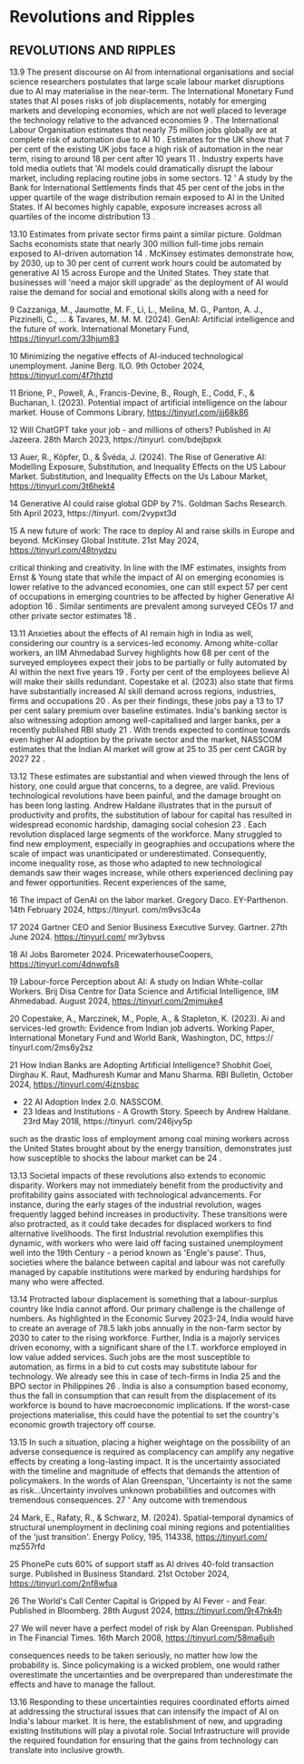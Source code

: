 # Revolutions and Ripples

## REVOLUTIONS AND RIPPLES

13.9 The present discourse on AI from international organisations and social science researchers  postulates  that  large  scale  labour  market  disruptions  due  to  AI  may materialise in the near-term. The International Monetary Fund states that AI poses risks of job displacements, notably for emerging markets and developing economies, which are not well placed to leverage the technology relative to the advanced economies 9 . The International Labour Organisation estimates that nearly 75 million jobs globally are at complete risk of automation due to AI 10 . Estimates for the UK show that 7 per cent of the existing UK jobs face a high risk of automation in the near term, rising to around 18 per cent after 10 years 11 .  Industry experts have told media outlets that 'AI models could dramatically disrupt the labour market, including replacing routine jobs in some sectors. 12 ' A study by the Bank for International Settlements finds that 45 per cent of the  jobs  in  the  upper  quartile  of  the  wage  distribution  remain  exposed  to  AI  in  the United States. If AI becomes highly capable, exposure increases across all quartiles of the income distribution 13 .

13.10 Estimates  from  private  sector  firms  paint  a  similar  picture.  Goldman  Sachs economists state that nearly 300 million full-time jobs remain exposed to AI-driven automation 14 .  McKinsey  estimates  demonstrate  how,  by  2030,  up  to  30  per  cent  of current work hours could be automated by generative AI 15  across Europe and the United States. They state that businesses will 'need a major skill upgrade' as the deployment of  AI  would  raise  the  demand  for  social  and  emotional  skills  along  with  a  need  for

9  Cazzaniga, M., Jaumotte, M. F., Li, L., Melina, M. G., Panton, A. J., Pizzinelli, C., ... &amp; Tavares, M. M. M. (2024). GenAI: Artificial intelligence and the future of work. International Monetary Fund, https://tinyurl.com/33hjum83

10    Minimizing the negative effects of AI-induced technological unemployment. Janine Berg. ILO. 9th October 2024, https://tinyurl.com/4f7thztd

11    Brione, P., Powell, A., Francis-Devine, B., Rough, E., Codd, F., &amp; Buchanan, I. (2023). Potential impact of artificial intelligence on the labour market. House of Commons Library, https://tinyurl.com/jjj68k86

12    Will ChatGPT take your job - and millions of others? Published in Al Jazeera. 28th March 2023, https://tinyurl. com/bdejbpxk

13    Auer,  R.,  Köpfer,  D.,  &amp;  Švéda,  J.  (2024).  The  Rise  of  Generative  AI:  Modelling  Exposure,  Substitution,  and Inequality  Effects  on  the  US  Labour  Market.  Substitution,  and  Inequality  Effects  on  the  Us  Labour  Market, https://tinyurl.com/3t6hekt4

14    Generative  AI  could  raise  global  GDP  by  7%.  Goldman  Sachs  Research.  5th  April  2023,  https://tinyurl. com/2vypxt3d

15    A new future of work: The race to deploy AI and raise skills in Europe and beyond. McKinsey Global Institute. 21st May 2024, https://tinyurl.com/48tnydzu

critical thinking and creativity. In line with the IMF estimates, insights from Ernst &amp; Young state that while the impact of AI on emerging economies is lower relative to the advanced economies, one can still expect 57 per cent of occupations in emerging countries  to  be  affected  by  higher  Generative  AI  adoption 16 .  Similar  sentiments  are prevalent among surveyed CEOs 17  and other private sector estimates 18 .

13.11    Anxieties about the effects of AI remain high in India as well, considering our country is a services-led economy. Among white-collar workers, an IIM Ahmedabad Survey highlights how 68 per cent of the surveyed employees expect their jobs to be partially  or  fully  automated  by  AI  within  the  next  five  years 19 .  Forty  per  cent  of  the employees believe AI will make their skills  redundant.  Copestake  et  al.  (2023)  also state that firms have substantially increased AI skill demand across regions, industries, firms and occupations 20 . As per their findings, these jobs pay a 13 to 17 per cent salary premium over baseline estimates. India's banking sector is also witnessing adoption among well-capitalised and larger banks, per a recently published RBI study 21 . With trends expected to continue towards even higher AI adoption by the private sector and the market, NASSCOM estimates that the Indian AI market will grow at 25 to 35 per cent CAGR by 2027 22 .

13.12 These estimates are substantial and when viewed through the lens of history, one could argue that concerns, to a degree, are valid. Previous technological revolutions have been painful, and the damage brought on has been long lasting. Andrew Haldane illustrates that in the pursuit of productivity and profits, the substitution of labour for capital  has  resulted  in  widespread  economic  hardship,  damaging  social  cohesion 23 . Each  revolution  displaced  large  segments  of  the  workforce.  Many  struggled  to  find new employment, especially in geographies and occupations where the scale of impact was unanticipated or underestimated. Consequently, income inequality rose, as those who adapted to  new  technological  demands  saw  their  wages  increase,  while  others experienced declining pay and fewer opportunities. Recent experiences of the same,

16    The impact of GenAI on the labor market. Gregory Daco. EY-Parthenon. 14th February 2024, https://tinyurl. com/m9vs3c4a

17    2024  Gartner  CEO  and  Senior  Business  Executive  Survey.  Gartner.  27th  June  2024.  https://tinyurl.com/ mr3ybvss

18  AI Jobs Barometer 2024. PricewaterhouseCoopers, https://tinyurl.com/4dnwpfs8

19    Labour-force Perception about AI: A study on Indian White-collar Workers. Brij Disa Centre for Data Science and Artificial Intelligence, IIM Ahmedabad. August 2024, https://tinyurl.com/2mjmuke4

20    Copestake,  A.,  Marczinek,  M.,  Pople,  A.,  &amp;  Stapleton,  K.  (2023).  Ai  and  services-led  growth:  Evidence  from Indian job adverts. Working Paper, International Monetary Fund and World Bank, Washington, DC, https:// tinyurl.com/2ms6y2sz

21    How Indian Banks are Adopting Artificial Intelligence? Shobhit Goel, Dirghau K. Raut, Madhuresh Kumar and Manu Sharma. RBI Bulletin, October 2024, https://tinyurl.com/4jznsbsc

- 22  AI Adoption Index 2.0. NASSCOM.
- 23    Ideas  and  Institutions  -  A  Growth  Story.  Speech  by  Andrew  Haldane.  23rd  May  2018,  https://tinyurl. com/246jvy5p

such as the drastic loss of employment among coal mining workers across the United States brought about by the energy transition, demonstrates just how susceptible to shocks the labour market can be 24 .

13.13 Societal impacts of these revolutions also extends to economic disparity. Workers may not immediately benefit from the productivity and profitability gains associated with technological advancements. For instance, during the early stages of the industrial revolution, wages frequently lagged behind increases in productivity. These transitions were also protracted, as it could take decades for displaced workers to find alternative livelihoods. The first Industrial revolution exemplifies this dynamic, with workers who were laid off  facing  sustained  unemployment well into the 19th Century - a period known as 'Engle's pause'. Thus, societies where the balance between capital and labour was not carefully managed by capable institutions were marked by enduring hardships for many who were affected.

13.14 Protracted labour displacement is something that a labour-surplus country like India cannot afford. Our primary challenge is the challenge of numbers. As highlighted in  the  Economic  Survey  2023-24,  India  would  have  to  create  an  average  of  78.5 lakh jobs annually in the non-farm sector by 2030 to cater to the rising workforce. Further, India is a majorly services driven economy, with a significant share of the I.T. workforce employed in low value added services. Such jobs are the most susceptible to automation, as firms in a bid to cut costs may substitute labour for technology. We already see this in case of tech-firms in India 25 and the BPO sector in Philippines 26 . India is also a consumption based economy, thus the fall in consumption that can result from the displacement of its workforce is bound to have macroeconomic implications. If the worst-case projections materialise, this could have the potential to set the country's economic growth trajectory off course.

13.15 In such a situation, placing a higher weightage on the possibility of an adverse consequence is required as complacency can amplify any negative effects by creating a long-lasting impact. It is the uncertainty associated with the timeline and magnitude of effects that demands the attention of policymakers. In the words of Alan Greenspan, 'Uncertainty  is  not  the  same  as  risk…Uncertainty  involves  unknown  probabilities and  outcomes  with  tremendous  consequences. 27 '  Any  outcome  with  tremendous

24    Mark, E., Rafaty, R., &amp; Schwarz, M. (2024). Spatial-temporal dynamics of structural unemployment in declining coal mining regions and potentialities of the 'just transition'. Energy Policy, 195, 114338, https://tinyurl.com/ mz557rfd

25    PhonePe cuts 60% of support staff as AI drives 40-fold transaction surge. Published in Business Standard. 21st October 2024, https://tinyurl.com/2nf8wfua

26    The World's Call Center Capital is Gripped by AI Fever - and Fear. Published in Bloomberg. 28th August 2024, https://tinyurl.com/9r47nk4h

27    We will never have a perfect model of risk by Alan Greenspan. Published in The Financial Times. 16th March 2008, https://tinyurl.com/58ma6ujh

consequences needs to be taken seriously, no matter how low the probability is. Since policymaking is a wicked problem, one would rather overestimate the uncertainties and be overprepared than underestimate the effects and have to manage the fallout.

13.16 Responding  to  these  uncertainties  requires  coordinated  efforts  aimed  at addressing the structural issues that can intensify the impact of AI on India's labour market. It is here, the establishment of new, and upgrading existing Institutions will play  a  pivotal  role.  Social  Infrastructure  will  provide  the  required  foundation  for ensuring that the gains from technology can translate into inclusive growth.